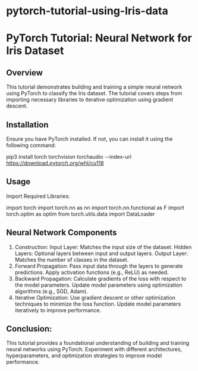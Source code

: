 # pytorch-tutorial-using-Iris-data

# PyTorch Tutorial: Neural Network for Iris Dataset

## Overview
This tutorial demonstrates building and training a simple neural network using PyTorch to classify the Iris dataset. The tutorial covers steps from importing necessary libraries to iterative optimization using gradient descent.

## Installation
Ensure you have PyTorch installed. If not, you can install it using the following command:

pip3 install torch torchvision torchaudio --index-url https://download.pytorch.org/whl/cu118

## Usage

Import Required Libraries:

import torch
import torch.nn as nn
import torch.nn.functional as F
import torch.optim as optim
from torch.utils.data import DataLoader

## Neural Network Components

1. Construction:
Input Layer: Matches the input size of the dataset.
Hidden Layers: Optional layers between input and output layers.
Output Layer: Matches the number of classes in the dataset.
2. Forward Propagation:
Pass input data through the layers to generate predictions.
Apply activation functions (e.g., ReLU) as needed.
3. Backward Propagation:
Calculate gradients of the loss with respect to the model parameters.
Update model parameters using optimization algorithms (e.g., SGD, Adam).
4. Iterative Optimization:
Use gradient descent or other optimization techniques to minimize the loss function.
Update model parameters iteratively to improve performance.

## Conclusion:

This tutorial provides a foundational understanding of building and training neural networks using PyTorch. Experiment with different architectures, hyperparameters, and optimization strategies to improve model performance.
